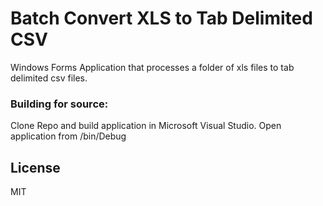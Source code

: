 # Batch Convert XLS to Tab Delimited CSV
Windows Forms Application that processes a folder of xls files to tab delimited csv files.

### Building for source:
Clone Repo and build application in Microsoft Visual Studio.
Open application from /bin/Debug



License
----

MIT
